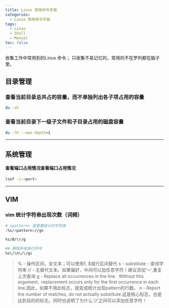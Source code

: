 ```yaml
---
title: Linux 常用命令手册
categories:
  - Linux 常用命令手册
tags:
  - Linux
  - Shell
  - Manual
toc: false
---
```

收集工作中常用到的Linux 命令；
只收集不易记忆的，常用的不在罗列都在脑子里。

## 目录管理
### 查看当前目录总共占的容量，而不单独列出各子项占用的容量 
```bash
du -sh
```
<!-- more -->

### 查看当前目录下一级子文件和子目录占用的磁盘容量
```bash
du -lh --max-depth=1
```
-----
## 系统管理
#### 查看端口占用情况查看端口占用情况
```bash
lsof -i:<port>
```
-----
## VIM
### vim 统计字符串出现次数（词频）
```bash
# <pattern> 是需要统计的字符串
:%s/<pattern>//gn

%s/Ø/\r/g

## 删除所有换行符号
%s\/\n\/\/gc
```
> % - 操作区间，全文本；可以使用1, $或行区间替代
    s - substitute
    <pattern> - 查询字符串
    // - 无替代文本。如果偏好，中间可以加任意字符！建议添加‘～’,重复上次查询
    g - Replace all occurrences in the line.  Without this argument,  replacement occurs only for the first occurrence in each line.因此，如果不用此标志，就变成统计出现pattern的行数。
    n - Report the number of matches, do not actually substitute.这是核心标志，也是达到目的的标志。同时也说明了为什么'//'之间可以添加任意字符！